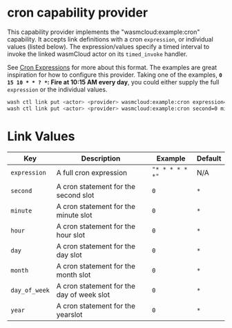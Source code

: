 # cron capability provider

This capability provider implements the "wasmcloud:example:cron" capability. It accepts link definitions with a cron `expression`, or individual values (listed below). The expression/values specify a timed interval to invoke the linked wasmCloud actor on its `timed_invoke` handler.

See [Cron Expressions](https://docs.oracle.com/cd/E12058_01/doc/doc.1014/e12030/cron_expressions.htm) for more about this format. The examples are great inspiration for how to configure this provider. Taking one of the examples, **`0 15 10 * * ? *`: Fire at 10:15 AM every day**, you could either supply the full `expression` or the individual values.

```bash
wash ctl link put <actor> <provider> wasmcloud:example:cron expression="0 15 10 * * ? *"
wash ctl link put <actor> <provider> wasmcloud:example:cron second=0 minute=15 hour=10 day_of_week=?
```

# Link Values

| Key           | Description                               | Example         | Default |
| ------------- | ----------------------------------------- | --------------- | ------- |
| `expression`  | A full cron expression                    | `"* * * * * *"` | N/A     |
| `second`      | A cron statement for the second slot      | `0`             | `*`     |
| `minute`      | A cron statement for the minute slot      | `0`             | `*`     |
| `hour`        | A cron statement for the hour slot        | `0`             | `*`     |
| `day`         | A cron statement for the day slot         | `0`             | `*`     |
| `month`       | A cron statement for the month slot       | `0`             | `*`     |
| `day_of_week` | A cron statement for the day of week slot | `0`             | `*`     |
| `year`        | A cron statement for the yearslot         | `0`             | `*`     |
